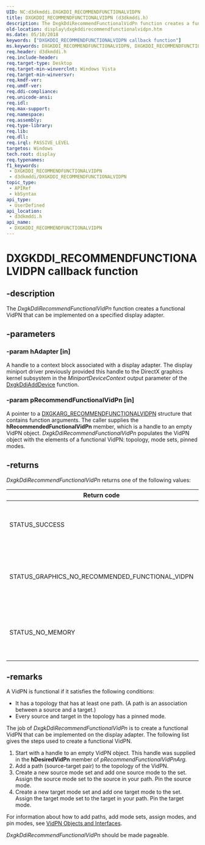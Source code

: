 ```yaml
---
UID: NC:d3dkmddi.DXGKDDI_RECOMMENDFUNCTIONALVIDPN
title: DXGKDDI_RECOMMENDFUNCTIONALVIDPN (d3dkmddi.h)
description: The DxgkDdiRecommendFunctionalVidPn function creates a functional VidPN that can be implemented on a specified display adapter.
old-location: display\dxgkddirecommendfunctionalvidpn.htm
ms.date: 05/10/2018
keywords: ["DXGKDDI_RECOMMENDFUNCTIONALVIDPN callback function"]
ms.keywords: DXGKDDI_RECOMMENDFUNCTIONALVIDPN, DXGKDDI_RECOMMENDFUNCTIONALVIDPN callback, DmFunctions_9b5062a8-31fa-4351-bf10-a90f57bbaed8.xml, DxgkDdiRecommendFunctionalVidPn, DxgkDdiRecommendFunctionalVidPn callback function [Display Devices], d3dkmddi/DxgkDdiRecommendFunctionalVidPn, display.dxgkddirecommendfunctionalvidpn
req.header: d3dkmddi.h
req.include-header: 
req.target-type: Desktop
req.target-min-winverclnt: Windows Vista
req.target-min-winversvr: 
req.kmdf-ver: 
req.umdf-ver: 
req.ddi-compliance: 
req.unicode-ansi: 
req.idl: 
req.max-support: 
req.namespace: 
req.assembly: 
req.type-library: 
req.lib: 
req.dll: 
req.irql: PASSIVE_LEVEL
targetos: Windows
tech.root: display
req.typenames: 
f1_keywords:
 - DXGKDDI_RECOMMENDFUNCTIONALVIDPN
 - d3dkmddi/DXGKDDI_RECOMMENDFUNCTIONALVIDPN
topic_type:
 - APIRef
 - kbSyntax
api_type:
 - UserDefined
api_location:
 - d3dkmddi.h
api_name:
 - DXGKDDI_RECOMMENDFUNCTIONALVIDPN
---
```


# DXGKDDI_RECOMMENDFUNCTIONALVIDPN callback function


## -description

The <i>DxgkDdiRecommendFunctionalVidPn</i> function creates a functional VidPN that can be implemented on a specified display adapter.

## -parameters

### -param hAdapter [in]

A handle to a context block associated with a display adapter. The display miniport driver previously provided this handle to the DirectX graphics kernel subsystem in the <i>MiniportDeviceContext</i> output parameter of the <a href="/windows-hardware/drivers/ddi/dispmprt/nc-dispmprt-dxgkddi_add_device">DxgkDdiAddDevice</a> function.

### -param pRecommendFunctionalVidPn [in]

A pointer to a <a href="/windows-hardware/drivers/ddi/d3dkmddi/ns-d3dkmddi-_dxgkarg_recommendfunctionalvidpn">DXGKARG_RECOMMENDFUNCTIONALVIDPN</a> structure that contains function arguments. The caller supplies the <b>hRecommendedFunctionalVidPn</b> member, which is a handle to an empty VidPN object. <i>DxgkDdiRecommendFunctionalVidPn</i> populates the VidPN object with the elements of a functional VidPN: topology, mode sets, pinned modes.

## -returns

<i>DxgkDdiRecommendFunctionalVidPn </i>returns one of the following values:

|Return code|Description|
|--- |--- |
|STATUS_SUCCESS|The function succeeded in creating a functional VidPN.|
|STATUS_GRAPHICS_NO_RECOMMENDED_FUNCTIONAL_VIDPN|The function was not able to create a functional VidPN.|
|STATUS_NO_MEMORY|The function failed because it was unable to allocate memory.|

## -remarks

A VidPN is functional if it satisfies the following conditions:

<ul>
<li>
It has a topology that has at least one path. (A path is an association between a source and a target.)

</li>
<li>
Every source and target in the topology has a pinned mode.

</li>
</ul>
The job of <i>DxgkDdiRecommendFunctionalVidPn</i> is to create a functional VidPN that can be implemented on the display adapter. The following list gives the steps used to create a functional VidPN.

<ol>
<li>
Start with a handle to an empty VidPN object. This handle was supplied in the <b>hDesiredVidPn</b> member of <i>pRecommendFunctionalVidPnArg.</i>

</li>
<li>
Add a path (source-target pair) to the topology of the VidPN.

</li>
<li>
Create a new source mode set and add one source mode to the set. Assign the source mode set to the source in your path. Pin the source mode. 

</li>
<li>
Create a new target mode set and add one target mode to the set. Assign the target mode set to the target in your path. Pin the target mode.

</li>
</ol>
For information about how to add paths, add mode sets, assign modes, and pin modes, see <a href="/windows-hardware/drivers/display/vidpn-objects-and-interfaces">VidPN Objects and Interfaces</a>.

<i>DxgkDdiRecommendFunctionalVidPn</i> should be made pageable.

